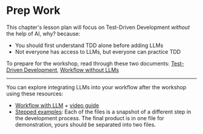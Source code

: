 # Prep Work

This chapter's lesson plan will focus on Test-Driven Development _without_ the help of AI, why?  because:

- You should first understand TDD alone before adding LLMs
- Not everyone has access to LLMs, but everyone can practice TDD

To prepare for the workshop, read through these two documents: [Test-Driven Development](./test_driven_development.md), [Workflow without LLMs](./workflow_without_llm.md)

---

You can explore integrating LLMs into your workflow after the workshop using these resources:

- [Workflow with LLM](./workflow_with_llm.md) + [video guide](https://mit-emerging-talent.github.io/ET6-Programming-With-Python/5_tdd_with_llms/workflow_example.mp4)
- [Stepped examples](./examples/): Each of the files is a snapshot of a different step in the development process. The final product is in one file for demonstration, yours should be separated into two files.
